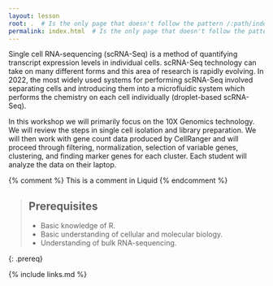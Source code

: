 ```yaml
---
layout: lesson
root: .  # Is the only page that doesn't follow the pattern /:path/index.html
permalink: index.html  # Is the only page that doesn't follow the pattern /:path/index.html
---
```

Single cell RNA-sequencing (scRNA-Seq) is a method of quantifying transcript expression levels in individual cells. scRNA-Seq technology can take on many different forms and this area of research is rapidly evolving. In 2022, the most widely used systems for performing scRNA-Seq involved separating cells and introducing them into a microfluidic system which performs the chemistry on each cell individually (droplet-based scRNA-Seq).

In this workshop we will primarily focus on the 10X Genomics technology. We will review the steps in single cell isolation and library preparation. We will then work with gene count data produced by CellRanger and will proceed through filtering, normalization, selection of variable genes, clustering, and finding marker genes for each cluster. Each student will analyze the data on their laptop.

<!-- this is an html comment -->

{% comment %} This is a comment in Liquid {% endcomment %}

> ## Prerequisites
>
> * Basic knowledge of R.
> * Basic understanding of cellular and molecular biology.
> * Understanding of bulk RNA-sequencing.
> 
{: .prereq}

{% include links.md %}
